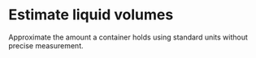 # Estimate liquid volumes

Approximate the amount a container holds using standard units without precise measurement.
